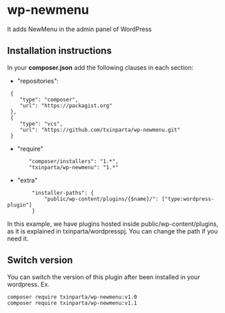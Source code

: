 # wp-newmenu
It adds NewMenu in the admin panel of WordPress

## Installation instructions

In your **composer.json** add the following clauses in each section:

- "repositories":
```
 {
    "type": "composer",
    "url": "https://packagist.org"
 },
 {
    "type": "vcs",
    "url": "https://github.com/txinparta/wp-newmenu.git"
 }
``` 
 
- "require"
 ```
        "composer/installers": "1.*",
        "txinparta/wp-newmenu": "1.*"
 ```
 
-  "extra"
```
        "installer-paths": {
            "public/wp-content/plugins/{$name}/": ["type:wordpress-plugin"]
        }
```
In this example, we have plugins hosted inside public/wp-content/plugins, as it is explained in txinparta/wordpresspj. You can change the path if you need it.

## Switch version

You can switch the version of this plugin after been installed in your wordpress. Ex.
```
composer require txinparta/wp-newmenu:v1.0
composer require txinparta/wp-newmenu:v1.1
```
